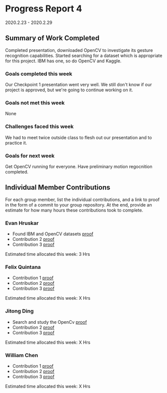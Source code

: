 # Progress Report 4

2020.2.23 - 2020.2.29

## Summary of Work Completed

Completed presentation, downloaded OpenCV to investigate its gesture recognition capabilities.
Started searching for a dataset which is appropriate for this project. IBM has one, so do OpenCV and Kaggle.

### Goals completed this week

Our Checkpoint 1 presentation went very well. We still don't know if our project is approved, but we're going to continue working on it.

### Goals not met this week

None

### Challenges faced this week

We had to meet twice outside class to flesh out our presentation and to practice it.

### Goals for next week

Get OpenCV running for everyone. Have preliminary motion regocnition completed.

## Individual Member Contributions

For each group member, list the individual contributions, and a link to proof in the form of a commit to your group repository. At the end, provide an estimate for how many hours these contributions took to complete.

### Evan Hruskar

- Found IBM and OpenCV datasets [proof](http://www.research.ibm.com/dvsgesture/) 
- Contribution 2 [proof](link) 
- Contribution 3 [proof](link)

Estimated time allocated this week: 3 Hrs

### Felix Quintana

- Contribution 1 [proof](link) 
- Contribution 2 [proof](link) 
- Contribution 3 [proof](link)

Estimated time allocated this week: X Hrs

### Jitong Ding

- Search and study the OpenCv [proof](https://opencv.org/) 
- Contribution 2 [proof](link) 
- Contribution 3 [proof](link)

Estimated time allocated this week: X Hrs

### William Chen

- Contribution 1 [proof](link) 
- Contribution 2 [proof](link) 
- Contribution 3 [proof](link)

Estimated time allocated this week: X Hrs
